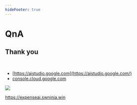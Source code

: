 ```yaml
---
hideFooter: true
---
```



# QnA

<div class="flex space-x-10 items-center justify-between">

<div>

## Thank you
<br/>

- [https://aistudio.google.com](https://aistudio.google.com/)
- [console.cloud.google.com](https://console.cloud.google.com/)

</div>

<div>
    <img src="/demo-app-qr.png" class="max-h-[300px]"/>
    <p class="text-center"><a href="https://expenseai.swninja.win/">https://expenseai.swninja.win</a></p>
</div>

</div>